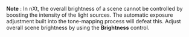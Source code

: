  **Note** : In nXt, the overall brightness of a scene cannot be controlled by boosting the intensity of the light sources. The automatic exposure adjustment built into the tone-mapping process will defeat this. Adjust overall scene brightness by using the **Brightness** control.
